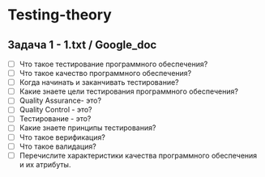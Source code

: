 # Testing-theory

## Задача 1 - 1.txt / <a href="https://docs.google.com/document/d/1sHq85L3Nf0_1ZH4E949qbUZp3k4NDyTj2U0mvcAz1Fs/edit?usp=sharing" style="text-decoration: none" target="__blank"> Google_doc </a>
- [ ] Что такое тестирование программного обеспечения?
- [ ] Что такое качество программного обеспечения?
- [ ] Когда начинать и заканчивать тестирование?
- [ ] Какие знаете цели тестирования программного обеспечения?
- [ ] Quality Assurance- это?
- [ ] Quality Control - это?
- [ ] Тестирование - это?
- [ ] Какие знаете принципы тестирования?
- [ ] Что такое верификация?
- [ ] Что такое валидация?
- [ ] Перечислите характеристики качества программного обеспечения и их атрибуты.
